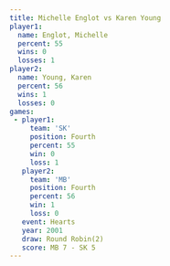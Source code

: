 ```yaml
---
title: Michelle Englot vs Karen Young
player1:                
  name: Englot, Michelle
  percent: 55           
  wins: 0               
  losses: 1             
player2:                
  name: Young, Karen    
  percent: 56           
  wins: 1               
  losses: 0             
games:
 - player1:          
     team: 'SK'      
     position: Fourth
     percent: 55     
     win: 0          
     loss: 1         
   player2:          
     team: 'MB'      
     position: Fourth
     percent: 56     
     win: 1          
     loss: 0         
   event: Hearts       
   year: 2001          
   draw: Round Robin(2)
   score: MB 7 - SK 5  
---
```

